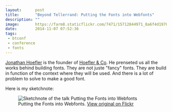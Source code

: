 ```yaml
---
layout:      post
title:       "Beyond Tellerrand: Putting the Fonts into Webfonts"
description: ""
image:       https://farm8.staticflickr.com/7471/15712844971_8a6f4d1970_c.jpg
date:        2014-11-07 07:52:36
tags:
 - btconf
 - conference
 - fonts
---
```


[Jonathan Hoefler](https://twitter.com/HoeflerCo) is the founder of [Hoefler & Co](http://typography.com). He prenseted us all the works behind building fonts. They are not juste "fancy" fonts. They are build in function of the context where they will be used. And there is a lot of problem to solve to make a good font.

Here is my sketchnote:

<figure>
  <img src="https://farm8.staticflickr.com/7504/15091961704_026bb1aa26_c.jpg" alt="Sketchnote of the talk Putting the Fonts into Webfonts">
  <figcaption>
    Putting the Fonts into Webfonts. <a href="https://www.flickr.com/photos/alienlebarge/15091961704">View original on Flickr</a>
  </figcaption>
</figure>
